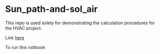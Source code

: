 # Sun_path-and-sol_air
This repo is used solely for demonstrating the calculation procedures for the HVAC project.

Link [here](https://github.com/zhang-shen/Sun_path-and-sol_air/blob/master/Release.ipynb)

To run this notbook 

